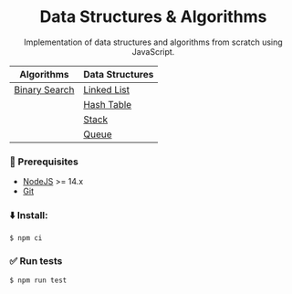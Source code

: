 <h1 align="center">Data Structures & Algorithms</h1>
<p align="center">Implementation of data structures and algorithms from scratch using JavaScript.</p>

<div align="center">

| Algorithms  | Data Structures |
| ------------- | ------------- |
| [Binary Search](./src/algorithms/binary-search) | [Linked List](./src/data-structures/linked-list) |
|    | [Hash Table](./src/data-structures/hash-table) |
|    | [Stack](./src/data-structures/stack) |
|    | [Queue](./src/data-structures/queue) |
</div>


### :page_facing_up: Prerequisites
- [NodeJS](https://nodejs.org/) >= 14.x
- [Git](https://git-scm.com)

### :arrow_down: Install:
```bash
$ npm ci
```

### :white_check_mark: Run tests
```bash
$ npm run test
```
